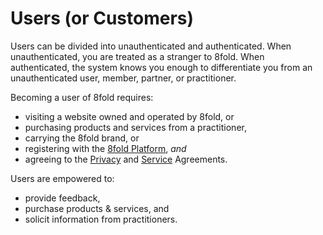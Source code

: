 # Users \(or Customers\)

Users can be divided into unauthenticated and authenticated. When unauthenticated, you are treated as a stranger to 8fold. When authenticated, the system knows you enough to differentiate you from an unauthenticated user, member, partner, or practitioner.

Becoming a user of 8fold requires:

* visiting a website owned and operated by 8fold, or
* purchasing products and services from a practitioner,
* carrying the 8fold brand, or
* registering with the [8fold Platform](https://8fold.software/), _and_
* agreeing to the [Privacy](../policy-palace/privacy-agreement.md) and [Service](../policy-palace/service-agreement.md) Agreements.

Users are empowered to:

* provide feedback,
* purchase products & services, and
* solicit information from practitioners.

